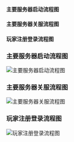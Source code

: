 #### 主要服务器启动流程图
#### 主要服务器关服流程图
#### 玩家注册登录流程图

### 主要服务器启动流程图
![主要服务器启动流程图](https://github.com/iNeverSleeeeep/INServer/blob/master/doc/%E4%B8%BB%E8%A6%81%E6%9C%8D%E5%8A%A1%E5%99%A8%E5%90%AF%E5%8A%A8%E6%B5%81%E7%A8%8B.jpg)



### 主要服务器关服流程图
![主要服务器关服流程图](https://github.com/iNeverSleeeeep/INServer/blob/master/doc/%E4%B8%BB%E8%A6%81%E6%9C%8D%E5%8A%A1%E5%99%A8%E5%85%B3%E6%9C%8D%E6%B5%81%E7%A8%8B.jpg)

### 玩家注册登录流程图
![玩家注册登录流程图](https://github.com/iNeverSleeeeep/INServer/blob/master/doc/%E7%8E%A9%E5%AE%B6%E6%B3%A8%E5%86%8C%E7%99%BB%E5%BD%95%E6%B5%81%E7%A8%8B.jpg)
